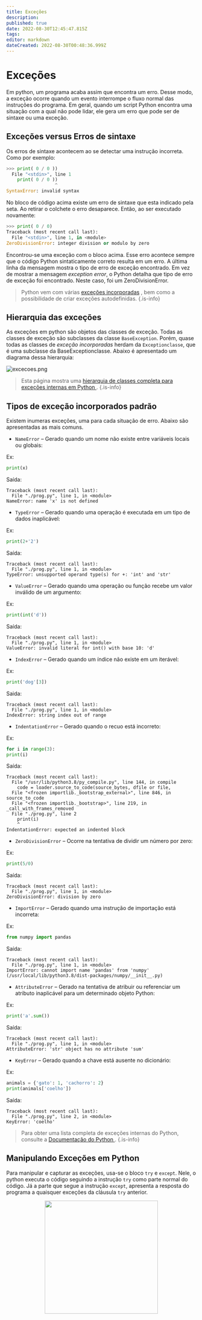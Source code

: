 ```yaml
---
title: Exceções
description: 
published: true
date: 2022-08-30T12:45:47.815Z
tags: 
editor: markdown
dateCreated: 2022-08-30T00:48:36.999Z
---
```


# Exceções
Em python, um programa acaba assim que encontra um erro. Desse modo, a exceção ocorre quando um evento interrompe o fluxo normal das instruções do programa. Em geral, quando um script Python encontra uma situação com a qual não pode lidar, ele gera um erro que pode ser de sintaxe ou uma exceção.

## Exceções versus Erros de sintaxe
Os erros de sintaxe acontecem ao se detectar uma instrução incorreta. Como por exemplo:

```python
>>> print( 0 / 0 ))
  File "<stdin>", line 1
    print( 0 / 0 ))
                  ^
SyntaxError: invalid syntax
```

No bloco de código acima existe um erro de sintaxe que esta indicado pela seta. Ao retirar o colchete o erro desaparece. Então, ao ser executado novamente:

```python
>>> print( 0 / 0)
Traceback (most recent call last):
  File "<stdin>", line 1, in <module>
ZeroDivisionError: integer division or modulo by zero
```

Encontrou-se uma exceção com o bloco acima. Esse erro acontece sempre  que o código Python sintaticamente correto resulta em um erro. A última linha da mensagem mostra o tipo de erro de exceção encontrado. Em vez de mostrar a mensagem *exception error*, o Python detalha que tipo de erro de exceção foi encontrado. Neste caso, foi um ZeroDivisionError. 

> Python vem com várias [exceções  incorporadas](https://docs.python.org/3/library/exceptions.html) , bem como a possibilidade de criar exceções autodefinidas.
{.is-info}

## Hierarquia das exceções

As exceções em python são objetos das classes de exceção. Todas as classes de exceção são subclasses da classe `BaseException`.
Porém, quase todas as classes de *exceção incorporadas* herdam da `Exceptionclasse`, que é uma subclasse da BaseExceptionclasse. Abaixo é apresentado um diagrama dessa hierarquia:

![excecoes.png](/excecoes.png)

> Esta página mostra uma [hierarquia de classes completa para exceções internas em Python ](https://docs.python.org/3/library/exceptions.html#exception-hierarchy).
{.is-info}

## Tipos de exceção incorporados padrão

Existem inumeras exceções, uma para cada situação de erro. Abaixo são apresentadas as mais comuns.

- `NameError` – Gerado quando um nome não existe entre variáveis locais ou globais:

Ex:
```python
print(x)
```

Saída:
```
Traceback (most recent call last):
  File "./prog.py", line 1, in <module>
NameError: name 'x' is not defined
```

- `TypeError` – Gerado quando uma operação é executada em um tipo de dados inaplicável:

Ex:
```python
print(2+'2')
```
Saída:
```
Traceback (most recent call last):
  File "./prog.py", line 1, in <module>
TypeError: unsupported operand type(s) for +: 'int' and 'str'
```

- `ValueError` – Gerado quando uma operação ou função recebe um valor inválido de um argumento:

Ex:
```python
print(int('d'))
```
Saída:
```
Traceback (most recent call last):
  File "./prog.py", line 1, in <module>
ValueError: invalid literal for int() with base 10: 'd'
```

- `IndexError` – Gerado quando um índice não existe em um iterável:

Ex:
```python
print('dog'[3])
```
Saida:
```
Traceback (most recent call last):
  File "./prog.py", line 1, in <module>
IndexError: string index out of range
```
- `IndentationError` – Gerado quando o recuo está incorreto:

Ex:
```python
for i in range(3):
print(i)
```
Saída:
```
Traceback (most recent call last):
  File "/usr/lib/python3.8/py_compile.py", line 144, in compile
    code = loader.source_to_code(source_bytes, dfile or file,
  File "<frozen importlib._bootstrap_external>", line 846, in source_to_code
  File "<frozen importlib._bootstrap>", line 219, in _call_with_frames_removed
  File "./prog.py", line 2
    print(i)
    ^
IndentationError: expected an indented block
```

- `ZeroDivisionError` – Ocorre na tentativa de dividir um número por zero:

Ex:
```python
print(5/0)
```
Saída:
```
Traceback (most recent call last):
  File "./prog.py", line 1, in <module>
ZeroDivisionError: division by zero
```

- `ImportError` – Gerado quando uma instrução de importação está incorreta:

Ex:
```python
from numpy import pandas
```
Saída:
```
Traceback (most recent call last):
  File "./prog.py", line 1, in <module>
ImportError: cannot import name 'pandas' from 'numpy' (/usr/local/lib/python3.8/dist-packages/numpy/__init__.py)
```

- `AttributeError` – Gerado na tentativa de atribuir ou referenciar um atributo inaplicável para um determinado objeto Python:

Ex: 
```python
print('a'.sum())
```
Saída:
```
Traceback (most recent call last):
  File "./prog.py", line 1, in <module>
AttributeError: 'str' object has no attribute 'sum'
```

- `KeyError` – Gerado quando a chave está ausente no dicionário:

Ex:
```python
animals = {'gato': 1, 'cachorro': 2}
print(animals['coelho'])

```
Saída:
```
Traceback (most recent call last):
  File "./prog.py", line 2, in <module>
KeyError: 'coelho'
```
> Para obter uma lista completa de exceções internas do Python, consulte a [Documentação do Python ](https://docs.python.org/3/library/exceptions.html).
{.is-info}

## Manipulando Exceções em Python
Para manipular e capturar as exceções, usa-se o bloco `try` e `except`. Nele, o python executa o código seguindo a instrução `try` como parte normal do código. Já a parte que segue a instrução `except`, apresenta a resposta do programa a quaisquer exceções da cláusula `try` anterior.
<center> 
<div class="cat">
    <img src="/try_except.png" width="300" height="300"  />
</div>
</center>









